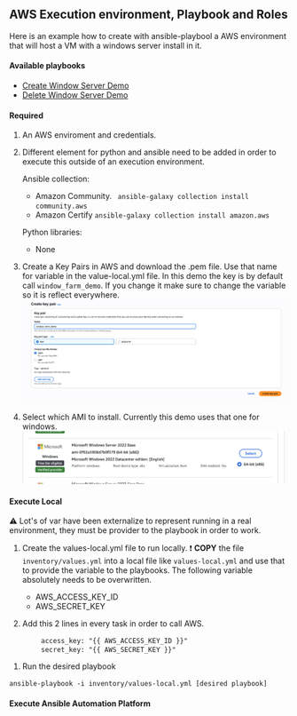 ## AWS Execution environment, Playbook and Roles

Here is an example how to create with ansible-playbool a AWS environment that will host a VM with a windows server install in it.


#### Available playbooks
* [Create Window Server Demo](create_window_servers_demo.yml)
* [Delete Window Server Demo](delete_window_server_demo.yml)

#### Required

1. An AWS enviroment and credentials.
1. Different element for python and ansible need to be added in order to execute this outside of an execution environment.

    Ansible collection:
    * Amazon Community.
    ``` ansible-galaxy collection install community.aws```
    * Amazon Certify 
    ``` ansible-galaxy collection install amazon.aws ```

    Python libraries:
    * None

1. Create a Key Pairs in AWS and download the .pem file. Use that name for variable in the value-local.yml file. In this demo the key is by default call `window_farm_demo`. If you change it make sure to change the variable so it is reflect everywhere.
![key_pair](images/key_pair.png)

1. Select which AMI to install. Currently this demo uses that one for windows.
![window_ami](images/window-ami.png)


#### Execute Local

:warning: Lot's of var have been externalize to represent running in a real environment, they must be provider to the playbook in order to work.

1. Create the values-local.yml file to run locally.
:exclamation: __COPY__ the file `inventory/values.yml` into a local file like `values-local.yml` and use that to provide the variable to the playbooks. The following variable absolutely needs to be overwritten.
    * AWS_ACCESS_KEY_ID
    * AWS_SECRET_KEY

1. Add this 2 lines in every task in order to call AWS.
```
        access_key: "{{ AWS_ACCESS_KEY_ID }}"
        secret_key: "{{ AWS_SECRET_KEY }}"
```

1. Run the desired playbook
```
ansible-playbook -i inventory/values-local.yml [desired playbook]
```

#### Execute Ansible Automation Platform
